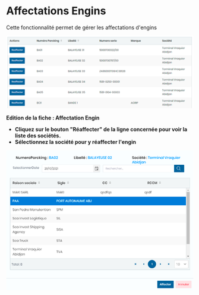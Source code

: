 # Affectations Engins

Cette fonctionnalité permet de gérer les affectations d'engins

![](../../.gitbook/assets/affectationEngin1.PNG)

**Edition de la fiche : Affectation Engin**

* **Cliquez sur le bouton "Réaffecter" de la ligne concernée pour voir la liste des sociétés.**
* **Sélectionnez la société pour y réaffecter l'engin**

![](../../.gitbook/assets/affectationEngin2.PNG)

